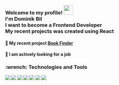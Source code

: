 <h3>Welcome to my profile!  <img src="https://raw.githubusercontent.com/MartinHeinz/MartinHeinz/master/wave.gif" width="30px">
<br>I'm Dominik Bil<br>I want to become a Frontend Developer<br>My recent projects was created using <b>React<b/></h3>

  <h4>📕 My recent project <a href="https://react-books-finder-by-bileq.herokuapp.com">Book Finder</a></h4>
  
<h4>💼 I am actively looking for a job</h4>
  
<h3>:wrench: Technologies and Tools</h3>
  
  
![](https://img.shields.io/badge/Framework-React-blue?style=for-the-badge&logo=appveyor)
![](https://img.shields.io/badge/Framework-Bootstrap-purple?style=for-the-badge&logo=appveyor)
![](https://img.shields.io/badge/Language-JavaScript-yellow?style=for-the-badge&logo=appveyor)
![](https://img.shields.io/badge/Code-HTML-orange?style=for-the-badge&logo=appveyor)
![](https://img.shields.io/badge/Styles-CSS-blue?style=for-the-badge&logo=appveyor)
![](https://img.shields.io/badge/Editor-Vscode-blue?style=for-the-badge&logo=appveyor)
![](https://img.shields.io/badge/Shell-Bash-black?style=for-the-badge&logo=appveyor)
